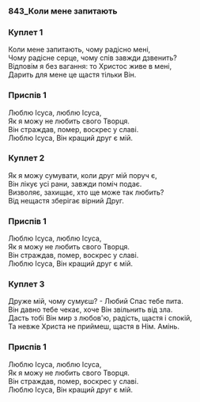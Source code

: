 ### 843_Коли мене запитають
### Куплет 1
Коли мене запитають, чому радісно мені, <br/>Чому радісне серце, чому спів завжди дзвенить? <br/>Відповім я без вагання: то Христос живе в мені, <br/>Дарить для мене це щастя тільки Він.
### Приспів 1
Люблю Ісуса, люблю Ісуса, <br/>Як я можу не любить свого Творця. <br/>Він страждав, помер, воскрес у славі. <br/>Люблю Ісуса, Він кращий друг є мій.
### Куплет 2
Як я можу сумувати, коли друг мій поруч є, <br/>Він лікує усі рани, завжди поміч подає. <br/>Визволяє, захищає, хто ще може так любить? <br/>Від нещастя зберігає вірний Друг.
### Приспів 1
Люблю Ісуса, люблю Ісуса, <br/>Як я можу не любить свого Творця. <br/>Він страждав, помер, воскрес у славі. <br/>Люблю Ісуса, Він кращий друг є мій.
### Куплет 3
Друже мій, чому сумуєш? - Любий Спас тебе пита. <br/>Він давно тебе чекає, хоче Він звільнить від зла. <br/>Дасть тобі Він мир з любов'ю, радість, щастя і спокій, <br/>Та невже Христа не приймеш, щастя в Нім. Амінь.
### Приспів 1
Люблю Ісуса, люблю Ісуса, <br/>Як я можу не любить свого Творця. <br/>Він страждав, помер, воскрес у славі. <br/>Люблю Ісуса, Він кращий друг є мій.
